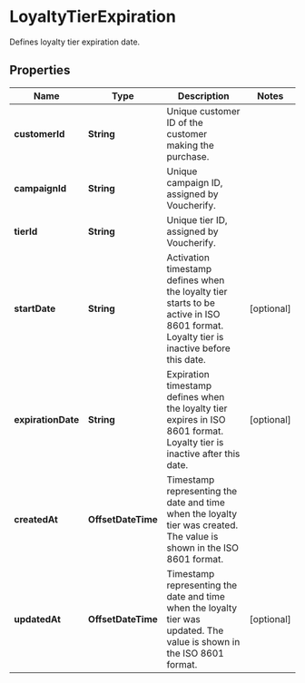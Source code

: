 

# LoyaltyTierExpiration

Defines loyalty tier expiration date.

## Properties

| Name | Type | Description | Notes |
|------------ | ------------- | ------------- | -------------|
|**customerId** | **String** | Unique customer ID of the customer making the purchase. |  |
|**campaignId** | **String** | Unique campaign ID, assigned by Voucherify. |  |
|**tierId** | **String** | Unique tier ID, assigned by Voucherify. |  |
|**startDate** | **String** | Activation timestamp defines when the loyalty tier starts to be active in ISO 8601 format. Loyalty tier is inactive before this date. |  [optional] |
|**expirationDate** | **String** | Expiration timestamp defines when the loyalty tier expires in ISO 8601 format. Loyalty tier is inactive after this date. |  [optional] |
|**createdAt** | **OffsetDateTime** | Timestamp representing the date and time when the loyalty tier was created. The value is shown in the ISO 8601 format. |  |
|**updatedAt** | **OffsetDateTime** | Timestamp representing the date and time when the loyalty tier was updated. The value is shown in the ISO 8601 format. |  [optional] |



